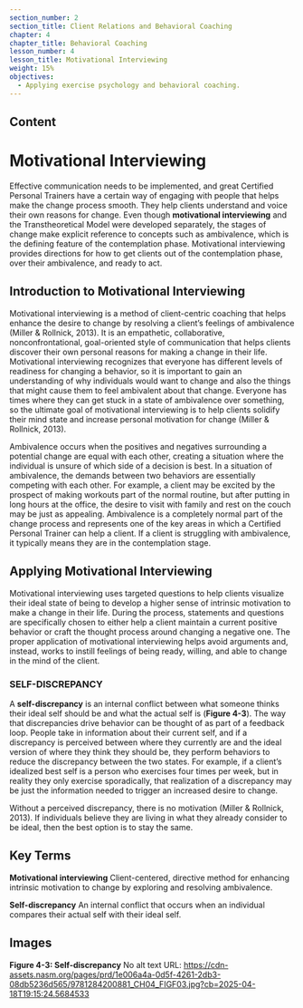 ```yaml
---
section_number: 2
section_title: Client Relations and Behavioral Coaching
chapter: 4
chapter_title: Behavioral Coaching
lesson_number: 4
lesson_title: Motivational Interviewing
weight: 15%
objectives:
  - Applying exercise psychology and behavioral coaching.
---
```


## Content
# Motivational Interviewing

Effective communication needs to be implemented, and great Certified Personal Trainers have a certain way of engaging with people that helps make the change process smooth. They help clients understand and voice their own reasons for change. Even though **motivational interviewing** and the Transtheoretical Model were developed separately, the stages of change make explicit reference to concepts such as ambivalence, which is the defining feature of the contemplation phase. Motivational interviewing provides directions for how to get clients out of the contemplation phase, over their ambivalence, and ready to act.

## Introduction to Motivational Interviewing

Motivational interviewing is a method of client-centric coaching that helps enhance the desire to change by resolving a client’s feelings of ambivalence (Miller & Rollnick, 2013). It is an empathetic, collaborative, nonconfrontational, goal-oriented style of communication that helps clients discover their own personal reasons for making a change in their life. Motivational interviewing recognizes that everyone has different levels of readiness for changing a behavior, so it is important to gain an understanding of why individuals would want to change and also the things that might cause them to feel ambivalent about that change. Everyone has times where they can get stuck in a state of ambivalence over something, so the ultimate goal of motivational interviewing is to help clients solidify their mind state and increase personal motivation for change (Miller & Rollnick, 2013).

Ambivalence occurs when the positives and negatives surrounding a potential change are equal with each other, creating a situation where the individual is unsure of which side of a decision is best. In a situation of ambivalence, the demands between two behaviors are essentially competing with each other. For example, a client may be excited by the prospect of making workouts part of the normal routine, but after putting in long hours at the office, the desire to visit with family and rest on the couch may be just as appealing. Ambivalence is a completely normal part of the change process and represents one of the key areas in which a Certified Personal Trainer can help a client. If a client is struggling with ambivalence, it typically means they are in the contemplation stage.

## Applying Motivational Interviewing

Motivational interviewing uses targeted questions to help clients visualize their ideal state of being to develop a higher sense of intrinsic motivation to make a change in their life. During the process, statements and questions are specifically chosen to either help a client maintain a current positive behavior or craft the thought process around changing a negative one. The proper application of motivational interviewing helps avoid arguments and, instead, works to instill feelings of being ready, willing, and able to change in the mind of the client.

### SELF-DISCREPANCY

A **self-discrepancy** is an internal conflict between what someone thinks their ideal self should be and what the actual self is (**Figure 4-3**). The way that discrepancies drive behavior can be thought of as part of a feedback loop. People take in information about their current self, and if a discrepancy is perceived between where they currently are and the ideal version of where they think they should be, they perform behaviors to reduce the discrepancy between the two states. For example, if a client’s idealized best self is a person who exercises four times per week, but in reality they only exercise sporadically, that realization of a discrepancy may be just the information needed to trigger an increased desire to change.

Without a perceived discrepancy, there is no motivation (Miller & Rollnick, 2013). If individuals believe they are living in what they already consider to be ideal, then the best option is to stay the same.

## Key Terms

**Motivational interviewing**
Client-centered, directive method for enhancing intrinsic motivation to change by exploring and resolving ambivalence.

**Self-discrepancy**
An internal conflict that occurs when an individual compares their actual self with their ideal self.

## Images

**Figure 4-3: Self-discrepancy**
No alt text
URL: https://cdn-assets.nasm.org/pages/prd/1e006a4a-0d5f-4261-2db3-08db5236d565/9781284200881_CH04_FIGF03.jpg?cb=2025-04-18T19:15:24.5684533